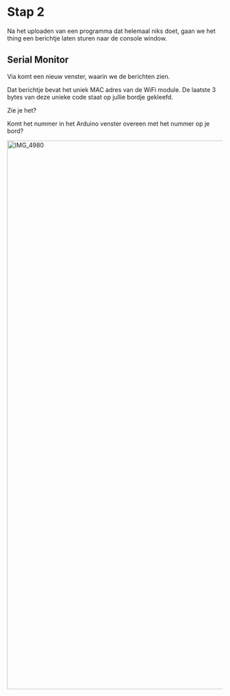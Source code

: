 # Stap 2

Na het uploaden van een programma dat helemaal niks doet, gaan we het thing een berichtje laten sturen naar de console window. 

## Serial Monitor
Via <Tools> <Serial Monitor> komt een nieuw venster, waarin we de berichten zien.

Dat berichtje bevat het uniek MAC adres van de WiFi module. De laatste 3 bytes van deze unieke code staat op jullie bordje gekleefd. 

Zie je het?

Komt het nummer in het Arduino venster overeen met het nummer op je bord?

<img width="1741" height="1279" alt="IMG_4980" src="https://github.com/user-attachments/assets/458a3bd6-baa0-4717-971d-947f05838b20" />

